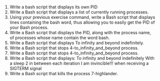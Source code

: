 1. Write a bash script that displays its own PID
2. Write a Bash script that displays a list of currently running processes.
3. Using your previous exercise command, write a Bash script that displays lines containing the bash word, thus allowing you to easily get the PID of your Bash process.
4. Write a Bash script that displays the PID, along with the process name, of processes whose name contain the word bash.
5. Write a Bash script that displays To infinity and beyond indefinitely.
6. Write a Bash script that stops 4-to_infinity_and_beyond process. 
7. Write a Bash script that stops 4-to_infinity_and_beyond process.
8. Write a Bash script that displays:
    To infinity and beyond indefinitely
    With a sleep 2 in between each iteration
    I am invincible!!! when receiving a SIGTERM signal
9. Write a Bash script that kills the process 7-highlander.